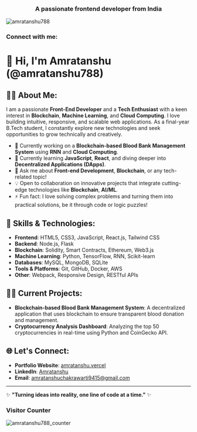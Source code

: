 <h3 align="center">A passionate frontend developer from India</h3>

<p align="left"> <img src="https://komarev.com/ghpvc/?username=amratanshu788&label=Profile%20views&color=0e75b6&style=flat" alt="amratanshu788" /> </p>

<h3 align="left">Connect with me:</h3>
<p align="left">
</p>

# 👋 Hi, I'm Amratanshu (@amratanshu788)

## 👨‍💻 About Me:
I am a passionate **Front-End Developer** and a **Tech Enthusiast** with a keen interest in **Blockchain**, **Machine Learning**, and **Cloud Computing**. I love building intuitive, responsive, and scalable web applications. As a final-year B.Tech student, I constantly explore new technologies and seek opportunities to grow technically and creatively.

- 🔭 Currently working on a **Blockchain-based Blood Bank Management System** using **RNN** and **Cloud Computing**.
- 🌱 Currently learning **JavaScript**, **React**, and diving deeper into **Decentralized Applications (DApps)**.
- 💬 Ask me about **Front-end Development**, **Blockchain**, or any tech-related topic!
- 💡 Open to collaboration on innovative projects that integrate cutting-edge technologies like **Blockchain**, **AI/ML**.
- ⚡ Fun fact: I love solving complex problems and turning them into practical solutions, be it through code or logic puzzles!

## 🚀 Skills & Technologies:
- **Frontend**: HTML5, CSS3, JavaScript, React.js, Tailwind CSS
- **Backend**: Node.js, Flask
- **Blockchain**: Solidity, Smart Contracts, Ethereum, Web3.js
- **Machine Learning**: Python, TensorFlow, RNN, Scikit-learn
- **Databases**: MySQL, MongoDB, SQLite
- **Tools & Platforms**: Git, GitHub, Docker, AWS
- **Other**: Webpack, Responsive Design, RESTful APIs

## 🧑‍💻 Current Projects:
- **Blockchain-based Blood Bank Management System**: A decentralized application that uses blockchain to ensure transparent blood donation and management.
- **Cryptocurrency Analysis Dashboard**: Analyzing the top 50 cryptocurrencies in real-time using Python and CoinGecko API.
  
## 🌐 Let's Connect:
- **Portfolio Website**: [amratanshu.vercel](https://my-portfolio-theta-ebon-21.vercel.app/)
- **LinkedIn**: [Amratanshu](https://www.linkedin.com/in/amratanshu-7908ba136/)
- **Email**: [amratanshuchakrawarti9415@gmail.com](mailto:amratanshuchakrawarti9415@gmail.com)

---

✨ **"Turning ideas into reality, one line of code at a time."** ✨
<h3 align="left">Visitor Counter </h3>
<p align="left"> 
  <img src="https://komarev.com/ghpvc/?username=amratanshu788&label=Profile%20views&color=0e75b6&style=flat" alt="amratanshu788_counter" />
</p>
